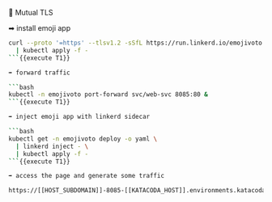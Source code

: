 👮 Mutual TLS

➡ install emoji app

```bash
curl --proto '=https' --tlsv1.2 -sSfL https://run.linkerd.io/emojivoto.yml \
  | kubectl apply -f -
```{{execute T1}}

➡ forward traffic

```bash
kubectl -n emojivoto port-forward svc/web-svc 8085:80 &
```{{execute T1}}

➡ inject emoji app with linkerd sidecar

```bash
kubectl get -n emojivoto deploy -o yaml \
  | linkerd inject - \
  | kubectl apply -f -
```{{execute T1}}

➡ access the page and generate some traffic

https://[[HOST_SUBDOMAIN]]-8085-[[KATACODA_HOST]].environments.katacoda.com/
